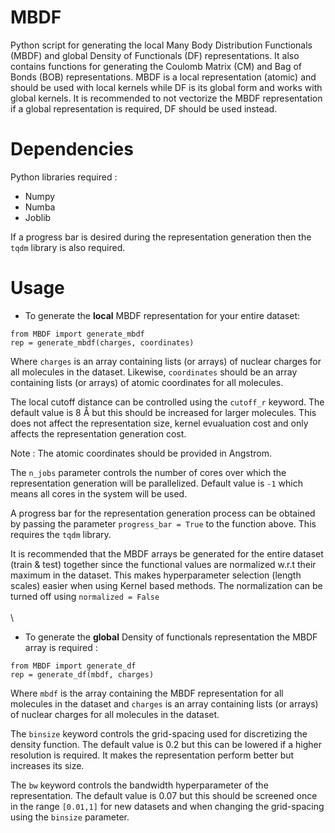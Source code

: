 # MBDF
Python script for generating the local Many Body Distribution Functionals (MBDF) and global Density of Functionals (DF) representations.
It also contains functions for generating the Coulomb Matrix (CM) and Bag of Bonds (BOB) representations.
MBDF is a local representation (atomic) and should be used with local kernels while DF is its global form and works with global kernels. It is recommended to not vectorize the MBDF representation if a global representation is required, DF should be used instead.

# Dependencies
Python libraries required : 
* Numpy
* Numba
* Joblib

If a progress bar is desired during the representation generation then the `tqdm` library is also required.

# Usage
* To generate the **local** MBDF representation for your entire dataset:
```
from MBDF import generate_mbdf
rep = generate_mbdf(charges, coordinates)
```
Where `charges` is an array containing lists (or arrays) of nuclear charges for all molecules in the dataset. Likewise, `coordinates` should be an array containing lists (or arrays) of atomic coordinates for all molecules. 

The local cutoff distance can be controlled using the `cutoff_r` keyword. The default value is 8 Å but this should be increased for larger molecules. This does not affect the representation size, kernel evualuation cost and only affects the representation generation cost.

Note : The atomic coordinates should be provided in Angstrom.

The `n_jobs` parameter controls the number of cores over which the representation generation will be parallelized. Default value is `-1` which means all cores in the system will be used.

A progress bar for the representation generation process can be obtained by passing the parameter `progress_bar = True` to the function above. This requires the `tqdm` library.

It is recommended that the MBDF arrays be generated for the entire dataset (train & test) together since the functional values are normalized w.r.t their maximum in the dataset. This makes hyperparameter selection (length scales) easier when using Kernel based methods. The normalization can be turned off using `normalized = False`
\
\
\
* To generate the **global** Density of functionals representation the MBDF array is required :
```
from MBDF import generate_df
rep = generate_df(mbdf, charges)
```
Where `mbdf` is the array containing the MBDF representation for all molecules in the dataset and `charges` is an array containing lists (or arrays) of nuclear charges for all molecules in the dataset.

The `binsize` keyword controls the grid-spacing used for discretizing the density function. The default value is 0.2 but this can be lowered if a higher resolution is required. It makes the representation perform better but increases its size.

The `bw` keyword controls the bandwidth hyperparameter of the representation. The default value is 0.07 but this should be screened once in the range `[0.01,1]` for new datasets and when changing the grid-spacing using the `binsize` parameter.
